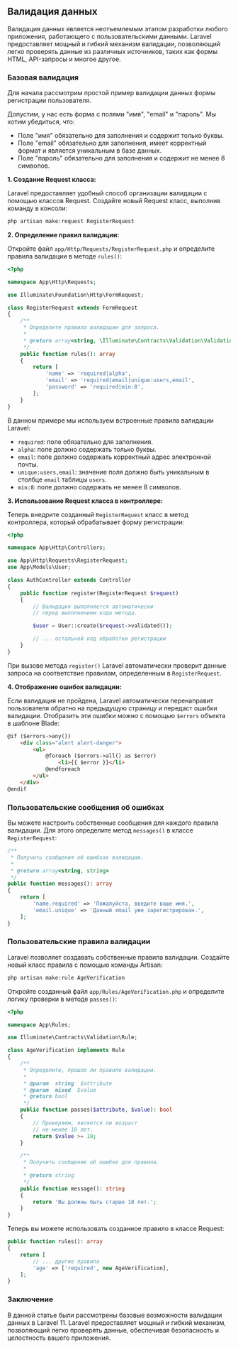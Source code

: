 ## Валидация данных

Валидация данных является неотъемлемым этапом разработки любого приложения, работающего с пользовательскими данными.  Laravel предоставляет мощный и гибкий механизм валидации, позволяющий легко проверять данные из различных источников, таких как формы HTML, API-запросы и многое другое. 

### Базовая валидация

Для начала рассмотрим простой пример валидации данных формы регистрации пользователя.  

Допустим, у нас есть форма с полями "имя", "email" и "пароль". Мы хотим убедиться, что:

* Поле "имя" обязательно для заполнения и содержит только буквы.
* Поле "email" обязательно для заполнения, имеет корректный формат и является уникальным в базе данных.
* Поле "пароль" обязательно для заполнения и содержит не менее 8 символов.

**1. Создание Request класса:**

Laravel предоставляет удобный способ организации валидации с помощью классов Request. Создайте новый Request класс, выполнив команду в консоли:

```bash
php artisan make:request RegisterRequest
```

**2. Определение правил валидации:**

Откройте файл `app/Http/Requests/RegisterRequest.php` и определите правила валидации в методе `rules()`:

```php
<?php

namespace App\Http\Requests;

use Illuminate\Foundation\Http\FormRequest;

class RegisterRequest extends FormRequest
{
    /**
     * Определите правила валидации для запроса.
     *
     * @return array<string, \Illuminate\Contracts\Validation\ValidationRule|array|string>
     */
    public function rules(): array
    {
        return [
            'name' => 'required|alpha',
            'email' => 'required|email|unique:users,email',
            'password' => 'required|min:8',
        ];
    }
}
```

В данном примере мы используем встроенные правила валидации Laravel:

* `required`: поле обязательно для заполнения.
* `alpha`: поле должно содержать только буквы.
* `email`: поле должно содержать корректный адрес электронной почты.
* `unique:users,email`: значение поля должно быть уникальным в столбце `email` таблицы `users`.
* `min:8`: поле должно содержать не менее 8 символов.

**3. Использование Request класса в контроллере:**

Теперь внедрите созданный `RegisterRequest` класс в метод контроллера, который обрабатывает форму регистрации:

```php
<?php

namespace App\Http\Controllers;

use App\Http\Requests\RegisterRequest;
use App\Models\User;

class AuthController extends Controller
{
    public function register(RegisterRequest $request)
    {
        // Валидация выполняется автоматически
        // перед выполнением кода метода.

        $user = User::create($request->validated());

        // ... остальной код обработки регистрации
    }
}
```

При вызове метода `register()` Laravel автоматически проверит данные запроса на соответствие правилам, определенным в `RegisterRequest`. 

**4. Отображение ошибок валидации:**

Если валидация не пройдена, Laravel автоматически перенаправит пользователя обратно на предыдущую страницу и передаст ошибки валидации. Отобразить эти ошибки можно с помощью  `$errors` объекта в шаблоне Blade:

```html
@if ($errors->any())
    <div class="alert alert-danger">
        <ul>
            @foreach ($errors->all() as $error)
                <li>{{ $error }}</li>
            @endforeach
        </ul>
    </div>
@endif
```

### Пользовательские сообщения об ошибках

Вы можете настроить собственные сообщения для каждого правила валидации. Для этого определите метод `messages()` в классе `RegisterRequest`:

```php
/**
 * Получить сообщения об ошибках валидации.
 *
 * @return array<string, string>
 */
public function messages(): array
{
    return [
        'name.required' => 'Пожалуйста, введите ваше имя.',
        'email.unique' => 'Данный email уже зарегистрирован.',
    ];
}
```

### Пользовательские правила валидации

Laravel позволяет создавать собственные правила валидации. Создайте новый класс правила с помощью команды Artisan:

```bash
php artisan make:rule AgeVerification
```

Откройте созданный файл `app/Rules/AgeVerification.php` и определите логику проверки в методе `passes()`:

```php
<?php

namespace App\Rules;

use Illuminate\Contracts\Validation\Rule;

class AgeVerification implements Rule
{
    /**
     * Определите, прошло ли правило валидации.
     *
     * @param  string  $attribute
     * @param  mixed  $value
     * @return bool
     */
    public function passes($attribute, $value): bool
    {
        // Проверяем, является ли возраст 
        // не менее 18 лет.
        return $value >= 18; 
    }

    /**
     * Получить сообщение об ошибке для правила.
     *
     * @return string
     */
    public function message(): string
    {
        return 'Вы должны быть старше 18 лет.';
    }
}
```

Теперь вы можете использовать созданное правило в классе Request:

```php
public function rules(): array
{
    return [
        // ... другие правила
        'age' => ['required', new AgeVerification],
    ];
}
```

### Заключение

В данной статье были рассмотрены базовые возможности валидации данных в Laravel 11. 
Laravel предоставляет мощный и гибкий механизм, позволяющий легко проверять данные, 
обеспечивая безопасность и целостность вашего приложения. 
